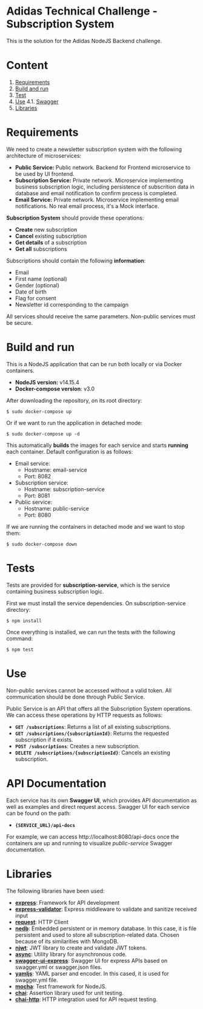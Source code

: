 # Adidas Technical Challenge - Subscription System
This is the solution for the Adidas NodeJS Backend challenge.
# Content

 1. [Requirements](#requirements)
 2. [Build and run](Build%20and%20run)
 3. [Test](#test)
 4. [Use](#use)
	 4.1. [Swagger](#swagger)
 5. [Libraries](#libraries)

# Requirements
We need to create a newsletter subscription system with the following architecture of microservices:
 - **Public Service:** Public network. Backend for Frontend microservice to be used by UI frontend.
 - **Subscription Service:** Private network. Microservice implementing business subscription logic, including persistence of subscrition data in database and email notification to confirm process is completed.
 - **Email Service:**  Private network. Microservice implementing email notifications. No real email process, it's a Mock interface.

**Subscription System** should provide these operations:

 - **Create** new subscription
 - **Cancel** existing subscription
 - **Get details** of a subscription
 - **Get all** subscriptions

Subscriptions should contain the following **information**:

 - Email
 - First name (optional)
 - Gender (optional)
 - Date of birth
 - Flag for consent
 - Newsletter id corresponding to the campaign

All services should receive the same parameters. Non-public services must be secure.

# Build and run
This is a NodeJS application that can be run both locally or via Docker containers.

 - **NodeJS version:** v14.15.4
 - **Docker-compose version**: v3.0

After downloading the repository, on its root directory:

    $ sudo docker-compose up

Or if we want to run the application in detached mode:

    $ sudo docker-compose up -d

This automatically **builds** the images for each service and starts **running** each container. Default configuration is as follows:

 - Email service:
	 - Hostname: email-service
	 - Port: 8082
 - Subscription service: 
	 - Hostname: subscription-service
	 - Port: 8081
 - Public service:
	 - Hostname: public-service
	 - Port: 8080

If we are running the containers in detached mode and we want to stop them:

    $ sudo docker-compose down

# Tests
Tests are provided for **subscription-service**, which is the service containing business subscription logic. 

First we must install the service dependencies. On subscription-service directory:

    $ npm install

Once everything is installed, we can run the tests with the following command:

    $ npm test

# Use
Non-public services cannot be accessed without a valid token. All communication should be done through Public Service.

Public Service is an API that offers all the Subscription System operations. We can access these operations by HTTP requests as follows:

 - **```GET /subscriptions```**: Returns a list of all existing subscriptions.
 - **```GET /subscriptions/{subscriptionId}```**: Returns the requested subscription if it exists.
 - **```POST /subscriptions```**: Creates a new subscription.
 - **```DELETE /subscriptions/{subscriptionId}```**: Cancels an existing subscription.

# API Documentation
Each service has its own **Swagger UI**, which provides API documentation as well as examples and direct request access. Swagger UI for each service can be found on the path:

 - **```{SERVICE_URL}/api-docs```**

For example, we can access http://localhost:8080/api-docs once the containers are up and running to visualize *public-service* Swagger documentation. 

# Libraries
The following libraries have been used:

 - **[express](https://www.npmjs.com/package/express)**: Framework for API development
 - **[express-validator](https://www.npmjs.com/package/express-validator)**: Express middleware to validate and sanitize received input
 - **[request](https://www.npmjs.com/package/request)**: HTTP Client
 - **[nedb](https://www.npmjs.com/package/nedb)**: Embedded persistent or in memory database. In this case, it is file persistent and used to store all subscription-related data. Chosen because of its similarities with MongoDB.
 - **[njwt](https://www.npmjs.com/package/njwt)**: JWT library to create and validate JWT tokens.
 - **[async](https://www.npmjs.com/package/async)**: Utility library for asynchronous code.
 - **[swagger-ui-express](https://www.npmjs.com/package/swagger-ui-express)**: Swagger UI for express APIs based on swagger.yml or swagger.json files.
 - **[yamljs](https://www.npmjs.com/package/yamljs)**: YAML parser and encoder. In this cased, it is used for swagger.yml file.
 - **[mocha](https://www.npmjs.com/package/mocha)**: Test framework for NodeJS.
 - **[chai](https://www.npmjs.com/package/chai)**: Assertion library used for unit testing.
 - **[chai-http](https://www.npmjs.com/package/chai-http)**: HTTP integration used for API request testing.